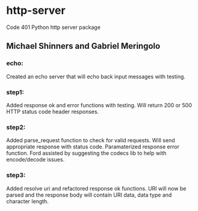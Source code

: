 # http-server
Code 401 Python http server package
## Michael Shinners and Gabriel Meringolo


### echo: 
Created an echo server that will echo back input messages with testing.

### step1: 
Added response ok and error functions with testing. Will return 200 or 500 HTTP status code header responses.

### step2: 
Added parse_request function to check for valid requests. Will send appropriate response with status code. Paramaterized response error function. Ford assisted by suggesting the codecs lib to help with encode/decode issues. 
 
### step3:
Added resolve uri and refactored response ok functions. URI will now be parsed and the response body will contain URI data, data type and character length.